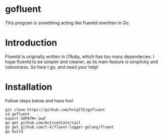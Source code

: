 gofluent
========

This program is something acting like fluentd rewritten in Go.

Introduction
========

Fluentd is originally written in CRuby, which has too many dependecies.
I hope fluentd to be simpler and cleaner, as its main feature is simplicity and rubostness.
So here I go, and need your help!

Installation
========

Follow steps below and have fun!
```
git clone https://github.com/hnlq715/gofluent
cd gofluent
export GOPATH=`pwd`
go get github.com/ActiveState/tail
go get github.com/t-k/fluent-logger-golang/fluent
go build
```
